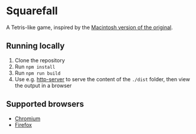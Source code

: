 # Squarefall

A Tetris-like game, inspired by the [Macintosh version of the original](https://www.mobygames.com/game/macintosh/tetris/screenshots).

## Running locally

1. Clone the repository 
2. Run ```npm install```
3. Run ```npm run build```
4. Use e.g. [http-server](https://www.npmjs.com/package/http-server) to serve the content of the ```./dist``` folder, then view the output in a browser

## Supported browsers

- [Chromium](https://www.chromium.org)
- [Firefox](https://www.mozilla.org/en-US/firefox/)